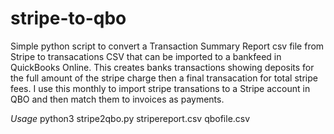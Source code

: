 # stripe-to-qbo

Simple python script to convert a Transaction Summary Report csv file from Stripe to transacations CSV that can be imported to a bankfeed in QuickBooks Online.  This creates banks transactions showing deposits for the full amount of the stripe charge then a final transacation for total stripe fees. I use this monthly to import stripe transations to a Stripe account in QBO and then match them to invoices as payments.

*Usage*
python3 stripe2qbo.py stripereport.csv qbofile.csv
